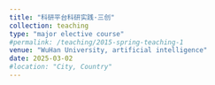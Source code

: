 ```yaml
---
title: "科研平台科研实践·三创"
collection: teaching
type: "major elective course"
#permalink: /teaching/2015-spring-teaching-1
venue: "WuHan University, artificial intelligence"
date: 2025-03-02
#location: "City, Country"
---
```

